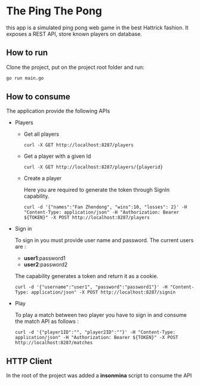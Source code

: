 # The Ping The Pong
this app is a simulated ping pong web game in the best Hattrick fashion. It exposes a REST API, store known players on database.

## How to run
Clone the project, put on the project root folder and run:

```zsh
go run main.go
```

## How to consume
The application provide the following APIs

* Players
  
  * Get all players
  
    ```
    curl -X GET http://localhost:8287/players
    ```

  * Get a player with a given Id
  
    ```
    curl -X GET http://localhost:8287/players/{playerid}
    ```

  * Create a player
    
    Here you are required to generate the token through SignIn capability.

    ```
    curl -d '{"names":"Fan Zhendong", "wins":10, "losses": 2}' -H "Content-Type: application/json" -H "Authorization: Bearer ${TOKEN}" -X POST http://localhost:8287/players
    ```
  
* Sign in
  
  To sign in you must provide user name and password. The current users are :

  * **user1**:password1
  * **user2**:password2
  
  The capability generates a token and return it as a cookie.

  ```
  curl -d '{"username":"user1", "password":"password1"}' -H "Content-Type: application/json" -X POST http://localhost:8287/signin
  ```

* Play
  
  To play a match between two player you have to sign in and consume the match API as follows :

  ```
  curl -d '{"player1ID":"", "player2ID":""}' -H "Content-Type: application/json" -H "Authorization: Bearer ${TOKEN}" -X POST http://localhost:8287/matches
  ```

## HTTP Client
In the root of the project was added a **insonmina** script to consume the API 
